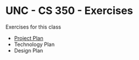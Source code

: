 # UNC - CS 350 - Exercises

Exercises for this class

* [Project Plan](Project_Plan.html)
* Technology Plan
* Design Plan

